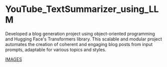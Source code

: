 # YouTube_TextSummarizer_using_LLM
Developed a blog generation project using object-oriented programming and Hugging Face's Transformers library. This scalable and modular project automates the creation of coherent and engaging blog posts from input prompts, adaptable for various topics and styles.

[IMAGES](https://github.com/user-attachments/files/15525661/BLOG.GEN.PROJECT.pdf)
